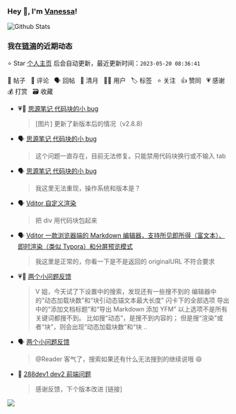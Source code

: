 ### Hey 👋, I'm [Vanessa](http://vanessa.b3log.org/)!

![Github Stats](https://github-readme-stats.vercel.app/api?username=Vanessa219&show_icons=true)

<!--events start -->

### 我在[链滴](https://ld246.com)的近期动态

⭐️ Star [个人主页](https://github.com/Vanessa219/Vanessa219) 后会自动更新，最近更新时间：`2023-05-20 08:36:41`

📝 帖子 &nbsp; 💬 评论 &nbsp; 🗣 回帖 &nbsp; 🌙 清月 &nbsp; 👨‍💻 用户 &nbsp; 🏷️ 标签 &nbsp; ⭐️ 关注 &nbsp; 👍 赞同 &nbsp; 💗 感谢 &nbsp; 💰 打赏 &nbsp; 🗃 收藏

* 💗💬 [思源笔记 代码块的小 bug](https://ld246.com/article/1684031600711/comment/1684221872293#comments)

  > [图片] 更新了新版本后的情况（v2.8.8)
* 🗣 [思源笔记 代码块的小 bug](https://ld246.com/article/1684031600711/comment/1684221872293#comments)

  > 这个问题一直存在，目前无法修复。只能禁用代码块换行或不输入 tab
* 🗣 [思源笔记 代码块的小 bug](https://ld246.com/article/1684031600711/comment/1684161087275#comments)

  > 我这里无法重现，操作系统和版本是？
* 🗣 [Vditor 自定义渲染](https://ld246.com/article/1588412297062/comment/1684157895631#comments)

  > 把 div 用代码块包起来
* 🗣 [Vditor 一款浏览器端的 Markdown 编辑器，支持所见即所得（富文本）、即时渲染（类似 Typora）和分屏预览模式](https://ld246.com/article/1549638745630/comment/1684050536349#comments)

  > 我这里是正常的，你看一下是不是返回的 originalURL 不符合要求
* 💗💬 [两个小问题反馈](https://ld246.com/article/1683879149632/comment/1683973093056#comments)

  > V 姐，今天试了下设置中的搜索，发现还有一些搜不到的 编辑器中的“动态加载块数”和“块引动态锚文本最大长度” 闪卡下的全部选项 导出中的“添加文档标题”和“导出 Markdown 添加 YFM” 以上选项不是所有关键词都搜不到。 比如搜“动态”，是搜不到内容的； 但是搜“渲染”或者“块”，则会出现“动态加载块数”和“块 ..
* 🗣 [两个小问题反馈](https://ld246.com/article/1683879149632/comment/1683904463379#comments)

  > @Reader 客气了，搜索如果还有什么无法搜到的继续说哦 😄
* 💬 [288dev1 dev2 前端问题](https://ld246.com/article/1683885584478/comment/1683906211559#comments)

  > 感谢反馈，下个版本改进 [链接]


<!--events end -->

<a title="Hits" target="_blank" href="https://github.com/Vanessa219/Vanessa219"><img src="https://hits.b3log.org/Vanessa219/Vanessa219.svg"></a>
